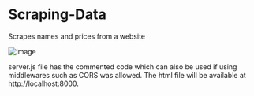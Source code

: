# Scraping-Data
Scrapes names and prices from a website

![image](https://github.com/Sukrit022/Scraping-Data/assets/145593833/d996a7f3-a171-4726-b753-aa379844ed09)


server.js file has the commented code which can also be used if using middlewares such as CORS was allowed. The html file will be available at http://localhost:8000.
